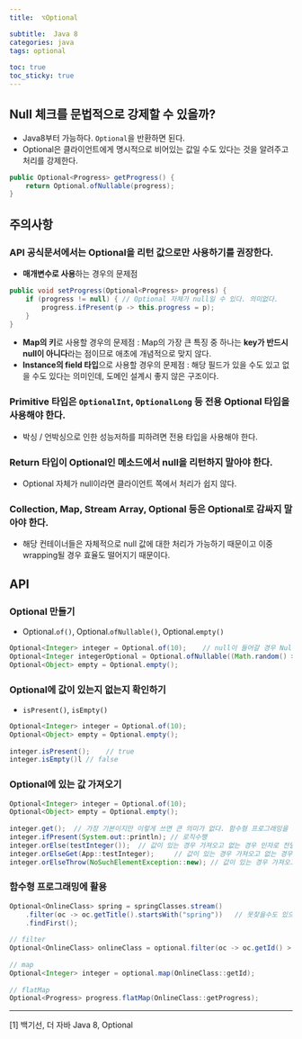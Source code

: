 ```yaml
---
title:  ⌥Optional

subtitle:  Java 8
categories: java 
tags: optional
 
toc: true
toc_sticky: true
---
```


  
## Null 체크를 문법적으로 강제할 수 있을까?  
- Java8부터 가능하다. `Optional`을 반환하면 된다.  
- Optional은 클라이언트에게 명시적으로 비어있는 값일 수도 있다는 것을 알려주고 처리를 강제한다.  
  
```java  
public Optional<Progress> getProgress() {  
	return Optional.ofNullable(progress);  
}  
```  
  
## 주의사항  
### API 공식문서에서는 Optional을 리턴 값으로만 사용하기를 권장한다.  
- **매개변수로 사용**하는 경우의 문제점  
  
```java  
public void setProgress(Optional<Progress> progress) {  
	if (progress != null) {	// Optional 자체가 null일 수 있다. 의미없다.  
		progress.ifPresent(p -> this.progress = p);  
	}  
}  
```  
  
- **Map의 키**로 사용할 경우의 문제점 : Map의 가장 큰 특징 중 하나는 **key가 반드시 null이 아니다**라는 점이므로 애초에 개념적으로 맞지 않다.  
- **Instance의 field 타입**으로 사용할 경우의 문제점 : 해당 필드가 있을 수도 있고 없을 수도 있다는 의미인데, 도메인 설계시 좋지 않은 구조이다.  
  
### Primitive 타입은 `OptionalInt`, `OptionalLong` 등 전용 Optional 타입을 사용해야 한다.  
- 박싱 / 언박싱으로 인한 성능저하를 피하려면 전용 타입을 사용해야 한다.  
  
### Return 타입이 Optional인 메소드에서 null을 리턴하지 말아야 한다.  
- Optional 자체가 null이라면 클라이언트 쪽에서 처리가 쉽지 않다.  
  
### Collection, Map, Stream Array, Optional 등은 Optional로 감싸지 말아야 한다.  
- 해당 컨테이너들은 자체적으로 null 값에 대한 처리가 가능하기 때문이고 이중 wrapping될 경우 효율도 떨어지기 때문이다.  
  
## API  
### Optional 만들기  
- Optional.`of()`, Optional.`ofNullable()`, Optional.`empty()`  
  
```java  
Optional<Integer> integer = Optional.of(10);	// null이 들어갈 경우 NullPointException 발생  
Optional<Integer integerOptional = Optional.ofNullable((Math.random() > 5 ? null : 1);  
Optional<Object> empty = Optional.empty();  
```  
  
### Optional에 값이 있는지 없는지 확인하기  
- `isPresent()`, `isEmpty()`  
  
```java  
Optional<Integer> integer = Optional.of(10);  
Optional<Object> empty = Optional.empty();  
  
integer.isPresent();	// true  
integer.isEmpty()l // false  
```  
  
### Optional에 있는 값 가져오기  
  
```java  
Optional<Integer> integer = Optional.of(10);  
Optional<Object> empty = Optional.empty();  
  
integer.get();	// 가장 기본이지만 이렇게 쓰면 큰 의미가 없다. 함수형 프로그래밍을 도입하자.  
integer.ifPresent(System.out::println);	// 로직수행  
integer.orElse(testInteger());	// 값이 있는 경우 가져오고 없는 경우 인자로 전달되는 값을 반환한다.  
integer.orElseGet(App::testInteger);	 // 값이 있는 경우 가져오고 없는 경우 Supplier 수행  
integer.orElseThrow(NoSuchElementException::new); // 값이 있는 경우 가져오고 없으면 예외를 던진다.  
```  
  
### 함수형 프로그래밍에 활용  
  
```java  
Optional<OnlineClass> spring = springClasses.stream()  
	.filter(oc -> oc.getTitle().startsWith("spring"))	// 못찾을수도 있으니 Optional 반환이 타당  
	.findFirst();  
  
// filter  
Optional<OnlineClass> onlineClass = optional.filter(oc -> oc.getId() > 10);  
  
// map  
Optional<Integer> integer = optional.map(OnlineClass::getId);  
  
// flatMap  
Optional<Progress> progress.flatMap(OnlineClass::getProgress);  
```  
  
- - - -  
[1] 백기선, 더 자바 Java 8, Optional  
